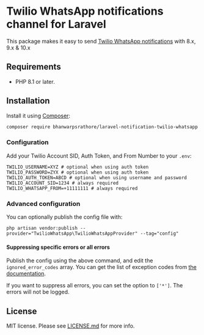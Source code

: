 # Twilio WhatsApp notifications channel for Laravel


This package makes it easy to send [Twilio WhatsApp notifications](https://www.twilio.com/docs/whatsapp) with 8.x, 9.x & 10.x

## Requirements
* PHP 8.1 or later.

## Installation
Install it using [Composer](https://getcomposer.org/):

```sh
composer require bhanwarpsrathore/laravel-notification-twilio-whatsapp
```

### Configuration

Add your Twilio Account SID, Auth Token, and From Number to your `.env`:

```dotenv
TWILIO_USERNAME=XYZ # optional when using auth token
TWILIO_PASSWORD=ZYX # optional when using auth token
TWILIO_AUTH_TOKEN=ABCD # optional when using username and password
TWILIO_ACCOUNT_SID=1234 # always required
TWILIO_WHATSAPP_FROM=+11111111 # always required
```

### Advanced configuration

You can optionally publish the config file with:
```
php artisan vendor:publish --provider="TwilioWhatsApp\TwilioWhatsAppProvider" --tag="config"
```

#### Suppressing specific errors or all errors

Publish the config using the above command, and edit the `ignored_error_codes` array. You can get the list of
exception codes from [the documentation](https://www.twilio.com/docs/api/errors). 

If you want to suppress all errors, you can set the option to `['*']`. The errors will not be logged.

## License
MIT license. Please see [LICENSE.md](LICENSE.md) for more info.
